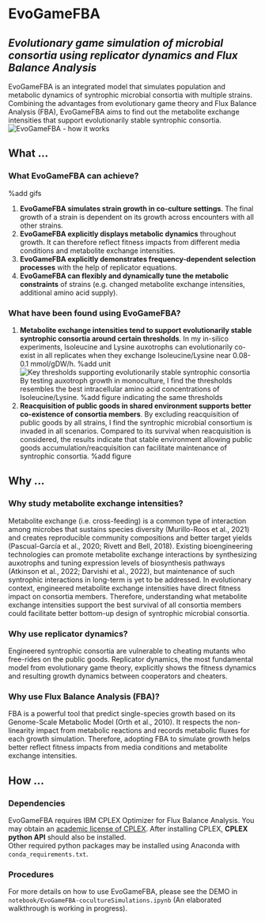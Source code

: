 # EvoGameFBA
## *Evolutionary game simulation of microbial consortia using replicator dynamics and Flux Balance Analysis*

  EvoGameFBA is an integrated model that simulates population and metabolic dynamics of syntrophic microbial consortia with multiple strains. Combining the advantages from evolutionary game theory and Flux Balance Analysis (FBA), EvoGameFBA aims to find out the metabolite exchange intensities that support evolutionarily stable syntrophic consortia. 
![EvoGameFBA - how it works](https://github.com/DongxuanZhu/Fitness_CrossFeeding_MasterProject/assets/115150156/a59b4b0d-6ad8-4e88-9acb-594d95e57cef)

## What ...
### What EvoGameFBA can achieve?
%add gifs
1. **EvoGameFBA simulates strain growth in co-culture settings**. The final growth of a strain is dependent on its growth across encounters with all other strains.
2. **EvoGameFBA explicitly displays metabolic dynamics** throughout growth. It can therefore reflect fitness impacts from different media conditions and metabolite exchange intensities.
3. **EvoGameFBA explicitly demonstrates frequency-dependent selection processes** with the help of replicator equations.
4. **EvoGameFBA can flexibly and dynamically tune the metabolic constraints** of strains (e.g. changed metabolite exchange intensities, additional amino acid supply).

### What have been found using EvoGameFBA?
1. **Metabolite exchange intensities tend to support evolutionarily stable syntrophic consortia around certain thresholds**. In my in-silico experiments, Isoleucine and Lysine auxotrophs can evolutionarily co-exist in all replicates when they exchange Isoleucine/Lysine near 0.08-0.1 mmol/gDW/h.
%add unit
![Key thresholds supporting evolutionarily stable syntrophic consortia](https://github.com/DongxuanZhu/Fitness_CrossFeeding_MasterProject/assets/115150156/e52533ee-21ec-4591-ace7-debbb4e664bb)
By testing auxotroph growth in monoculture, I find the thresholds resembles the best intracellular amino acid concentrations of Isoleucine/Lysine.
%add figure indicating the same thresholds
2. **Reacquisition of public goods in shared environment supports better co-existence of consortia members**. By excluding reacquisition of public goods by all strains, I find the syntrophic microbial consortium is invaded in all scenarios. Compared to its survival when reacquisition is considered, the results indicate that stable environment allowing public goods accumulation/reacquisition can facilitate maintenance of syntrophic consortia.
%add figure

## Why ...
### Why study metabolite exchange intensities?
Metabolite exchange (i.e. cross-feeding) is a common type of interaction among microbes that sustains species diversity (Murillo-Roos et al., 2021) and creates reproducible community compositions and better target yields (Pascual-García et al., 2020; Rivett and Bell, 2018). Existing bioengineering technologies can promote metabolite exchange interactions by synthesizing auxotrophs and tuning expression levels of biosynthesis pathways (Atkinson et al., 2022; Darvishi et al., 2022), but maintenance of such syntrophic interactions in long-term is yet to be addressed. In evolutionary context, engineered metabolite exchange intensities have direct fitness impact on consortia members. Therefore, understanding what metabolite exchange intensities support the best survival of all consortia members could facilitate better bottom-up design of syntrophic microbial consortia.

### Why use replicator dynamics?
Engineered syntrophic consortia are vulnerable to cheating mutants who free-rides on the public goods. Replicator dynamics, the most fundamental model from evolutionary game theory, explicitly shows the fitness dynamics and resulting growth dynamics between cooperators and cheaters. 

### Why use Flux Balance Analysis (FBA)?
FBA is a powerful tool that predict single-species growth based on its Genome-Scale Metabolic Model (Orth et al., 2010). It respects the non-linearity impact from metabolic reactions and records metabolic fluxes for each growth simulation. Therefore, adopting FBA to simulate growth helps better reflect fitness impacts from media conditions and metabolite exchange intensities.

## How ...
### Dependencies
EvoGameFBA requires IBM CPLEX Optimizer for Flux Balance Analysis. You may obtain an [academic license of CPLEX](https://www.ibm.com/academic/home). After installing CPLEX, **CPLEX python API** should also be installed.\
Other required python packages may be installed using Anaconda with ```conda_requirements.txt```.
### Procedures
For more details on how to use EvoGameFBA, please see the DEMO in ```notebook/EvoGameFBA-cocultureSimulations.ipynb``` (An elaborated walkthrough is working in progress).
